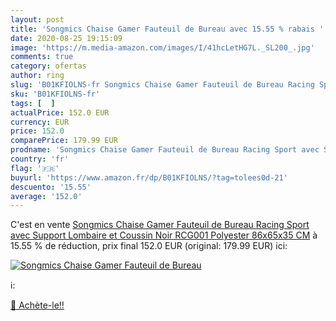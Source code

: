 ```yaml
---
layout: post
title: 'Songmics Chaise Gamer Fauteuil de Bureau avec 15.55 % rabais '
date: 2020-08-25 19:15:09
image: 'https://m.media-amazon.com/images/I/41hcLetHG7L._SL200_.jpg'
comments: true
category: ofertas
author: ring
slug: 'B01KFIOLNS-fr Songmics Chaise Gamer Fauteuil de Bureau Racing Sport avec...'
sku: 'B01KFIOLNS-fr'
tags: [  ]
actualPrice: 152.0 EUR
currency: EUR
price: 152.0
comparePrice: 179.99 EUR
prodname: 'Songmics Chaise Gamer Fauteuil de Bureau Racing Sport avec Support Lombaire et Coussin Noir RCG001  Polyester  86x65x35 CM'
country: 'fr'
flag: '🇫🇷'
buyurl: 'https://www.amazon.fr/dp/B01KFIOLNS/?tag=tolees0d-21'
descuento: '15.55'
average: '152.0'
---
```


C'est en vente [Songmics Chaise Gamer Fauteuil de Bureau Racing Sport avec Support Lombaire et Coussin Noir RCG001  Polyester  86x65x35 CM](https://www.amazon.fr/dp/B01KFIOLNS/?tag=tolees0d-21)  à  15.55 % de réduction, prix final  152.0 EUR (original: 179.99 EUR) ici:

[![Songmics Chaise Gamer Fauteuil de Bureau](https://m.media-amazon.com/images/I/41hcLetHG7L._SL200_.jpg)](https://www.amazon.fr/dp/B01KFIOLNS/?tag=tolees0d-21)

ℹ️:


[🛒 Achète-le!!](https://www.amazon.fr/dp/B01KFIOLNS/?tag=tolees0d-21)

